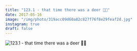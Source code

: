 ```yaml
---
title: "123.1 - that time there was a deer 🦌🌳"
date: 2017-05-16
image: "/img/photo/319acc09d60a82c827f76f8e29feaf2d.jpg"
instagram: true
draft: false
---
```


![123.1 - that time there was a deer 🦌🌳](/img/photo/319acc09d60a82c827f76f8e29feaf2d.jpg)
